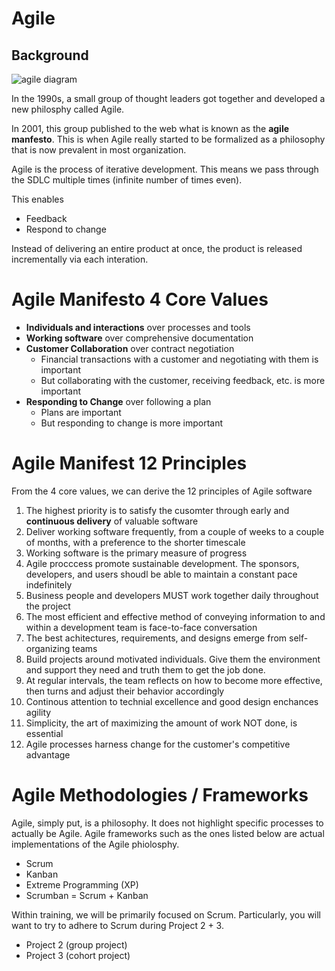 # Agile

## Background
![agile diagram](./agile-diagram.png)

In the 1990s, a small group of thought leaders got
together and developed a new philosphy called Agile.

In 2001, this group published to the web what is known
as the **agile manfesto**. This is when Agile really started
to be formalized as a philosophy that is now prevalent in
most organization.

Agile is the process of iterative development. This means
we pass through the SDLC multiple times (infinite number
of times even).

This enables
- Feedback
- Respond to change

Instead of delivering an entire product at once, the product
is released incrementally via each interation.

# Agile Manifesto 4 Core Values
- **Individuals and interactions** over processes and tools
- **Working software** over comprehensive documentation
- **Customer Collaboration** over contract negotiation
    - Financial transactions with a customer and negotiating with
    them is important
    - But collaborating with the customer, receiving feedback, etc.
    is more important
- **Responding to Change** over following a plan
    - Plans are important
    - But responding to change is more important

# Agile Manifest 12 Principles
From the 4 core values, we can derive the 12 principles of Agile software

1. The highest priority is to satisfy the cusomter through early and
**continuous delivery** of valuable software
2. Deliver working software frequently, from a couple of weeks to a couple
of months, with a preference to the shorter timescale
3. Working software is the primary measure of progress
4. Agile procccess promote sustainable development. The sponsors, developers, and users
shoudl be able to maintain a constant pace indefinitely
5. Business people and developers MUST work together daily throughout the project
6. The most efficient and effective method of conveying information to and within a
development team is face-to-face conversation
7. The best achitectures, requirements, and designs emerge from self-organizing teams
8. Build projects around motivated individuals. Give them the environment and support
they need and truth them to get the job done.
9. At regular intervals, the team reflects on how to become more effective, then turns
and adjust their behavior accordingly
10. Continous attention to technial excellence and good design enchances agility
11. Simplicity, the art of maximizing the amount of work NOT done, is essential
12. Agile processes harness change for the customer's competitive advantage

# Agile Methodologies / Frameworks
Agile, simply put, is a philosophy. It does not highlight specific processes to actually
be Agile. Agile frameworks such as the ones listed below are actual implementations of the
Agile phiolosphy.

- Scrum
- Kanban
- Extreme Programming (XP)
- Scrumban = Scrum + Kanban

Within training, we will be primarily focused on Scrum. Particularly, you will want to try to 
adhere to Scrum during Project 2 + 3.

- Project 2 (group project)
- Project 3 (cohort project)

